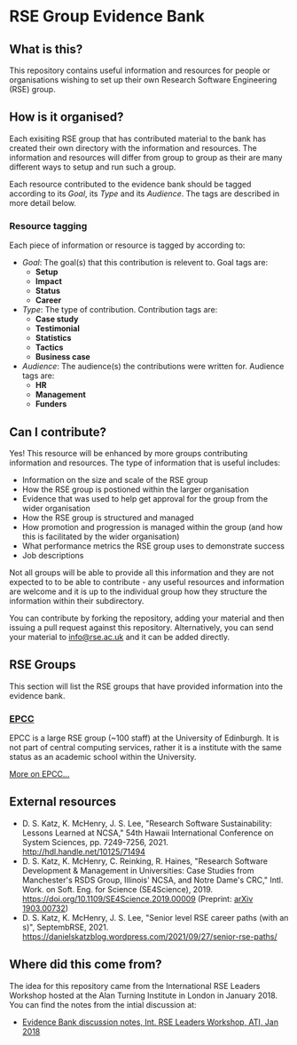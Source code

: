 # RSE Group Evidence Bank

## What is this?

This repository contains useful information and resources for people or organisations wishing to
set up their own Research Software Engineering (RSE) group.

## How is it organised?

Each exisiting RSE group that has contributed material to the bank has created their own directory
with the information and resources. The information and resources will differ from group to 
group as their are many different ways to setup and run such a group.

Each resource contributed to the evidence bank should be tagged according to its *Goal*, its
*Type* and its *Audience*. The tags are described in more detail below.

### Resource tagging

Each piece of information or resource is tagged by according to:

* *Goal*: The goal(s) that this contribution is relevent to. Goal tags are:
  - **Setup**
  - **Impact**
  - **Status**
  - **Career**
* *Type*: The type of contribution. Contribution tags are:
  - **Case study**
  - **Testimonial**
  - **Statistics**
  - **Tactics**
  - **Business case**
* *Audience*: The audience(s) the contributions were written for. Audience tags are:
  - **HR**
  - **Management**
  - **Funders**

## Can I contribute?

Yes! This resource will be enhanced by more groups contributing information and resources. The
type of information that is useful includes:

* Information on the size and scale of the RSE group
* How the RSE group is postioned within the larger organisation
* Evidence that was used to help get approval for the group from the wider organisation
* How the RSE group is structured and managed
* How promotion and progression is managed within the group (and how this is facilitated by the wider organisation)
* What performance metrics the RSE group uses to demonstrate success
* Job descriptions

Not all groups will be able to provide all this information and they are not expected to to be
able to contribute - any useful resources and information are welcome and it is up to the 
individual group how they structure the information within their subdirectory.

You can contribute by forking the repository, adding your material and then issuing a pull 
request against this repository. Alternatively, you can send your material to
[info@rse.ac.uk](mailto:info@rse.ac.uk) and it can be added directly.

## RSE Groups

This section will list the RSE groups that have provided information into the evidence bank.

### [EPCC](EPCC/)

EPCC is a large RSE group (~100 staff) at the University of Edinburgh. It is not part of central computing services, rather it is a institute with the same status as an academic school within the University.

[More on EPCC...](EPCC/)

## External resources

* D. S. Katz, K. McHenry, J. S. Lee, "Research Software Sustainability: Lessons Learned at NCSA," 54th Hawaii International Conference on System Sciences, pp. 7249-7256, 2021. http://hdl.handle.net/10125/71494
* D. S. Katz, K. McHenry, C. Reinking, R. Haines, "Research Software Development & Management in Universities: Case Studies from Manchester's RSDS Group, Illinois' NCSA, and Notre Dame's CRC," Intl. Work. on Soft. Eng. for Science (SE4Science), 2019. https://doi.org/10.1109/SE4Science.2019.00009 (Preprint: [arXiv 1903.00732](http://arxiv.org/abs/1903.00732))
* D. S. Katz, K. McHenry, J. S. Lee, "Senior level RSE career paths (with an s)", SeptembRSE, 2021. https://danielskatzblog.wordpress.com/2021/09/27/senior-rse-paths/

## Where did this come from?

The idea for this repository came from the International RSE Leaders Workshop hosted at the
Alan Turning Institute in London in January 2018. You can find the notes from the intial 
discussion at:

* [Evidence Bank discussion notes, Int. RSE Leaders Workshop, ATI, Jan 2018](discussion/Notes_IntRSEWorkshop_Jan2018.md)


